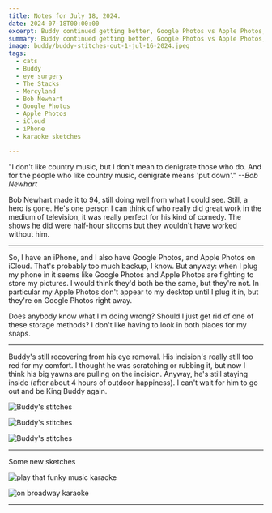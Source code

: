 ```yaml
---
title: Notes for July 18, 2024.
date: 2024-07-18T00:00:00
excerpt: Buddy continued getting better, Google Photos vs Apple Photos, and we said goodbye to Bob Newhart.
summary: Buddy continued getting better, Google Photos vs Apple Photos, and we said goodbye to Bob Newhart.
image: buddy/buddy-stitches-out-1-jul-16-2024.jpeg
tags:
  - cats
  - Buddy
  - eye surgery
  - The Stacks
  - Mercyland
  - Bob Newhart
  - Google Photos
  - Apple Photos
  - iCloud
  - iPhone
  - karaoke sketches

---
```


"I don't like country music, but I don't mean to denigrate those who do. And for the people who like country music, denigrate means 'put down'."
*--Bob Newhart*

Bob Newhart made it to 94, still doing well from what I could see. Still, a hero is gone. He's one person I can think of who really did great work in the medium of television, it was really perfect for his kind of comedy. The shows he did were half-hour sitcoms but they wouldn't have worked without him.

-----

So, I have an iPhone, and I also have Google Photos, and Apple Photos on iCloud. That's probably too much backup, I know. But anyway: when I plug my phone in it seems like Google Photos and Apple Photos are fighting to store my pictures. I would think they'd both be the same, but they're not. In particular my Apple Photos don't appear to my desktop until I plug it in, but they're on Google Photos right away.

Does anybody know what I'm doing wrong? Should I just get rid of one of these storage methods? I don't like having to look in both places for my snaps.

-----

Buddy's still recovering from his eye removal. His incision's really still too red for my comfort. I thought he was scratching or rubbing it, but now I think his big yawns are pulling on the incision.  Anyway, he's still staying inside (after about 4 hours of outdoor happiness). I can't wait for him to go out and be King Buddy again.

![Buddy's stitches](/static/img/buddy/buddy-stitches-out-1-jul-16-2024.jpeg)

![Buddy's stitches](/static/img/buddy/buddy-stitches-out-3-jul-16-2024.jpeg)

![Buddy's stitches](/static/img/buddy/buddy-stitches-out-5-jul-16-2024.jpeg)

-----

Some new sketches

![play that funky music karaoke](/static/img/sketchbook/cant-fight-this-feeling-jul-16-2024.jpeg)

![on broadway karaoke](/static/img/sketchbook/goody-two-shoes-jul-18-2024.jpeg)

-----